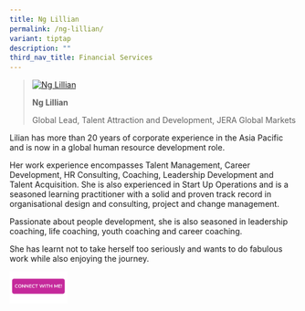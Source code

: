 ```yaml
---
title: Ng Lillian
permalink: /ng-lillian/
variant: tiptap
description: ""
third_nav_title: Financial Services
---
```

<blockquote>
<p></p><a class="isomer-image-wrapper" href="40"><img style="width: 40%;" height="auto" width="100%" alt="Ng Lillian" src="https://res.cloudinary.com/glide/image/fetch/f_auto,w_1425,h_1425,c_lfill,g_faces/https%3A%2F%2Fstorage.googleapis.com%2Fglide-prod.appspot.com%2Fuploads-v2%2Fm4M9vbe5zXPGyjuflnNi%2Fpub%2FfblHwzMeHG60wSrcr0mU.jpg"></a>
<p></p>
<p><strong>Ng Lillian</strong>
</p>
<p>Global Lead, Talent Attraction and Development, JERA Global Markets</p>
</blockquote>
<p></p>
<p>Lilian has more than 20 years of corporate experience in the Asia Pacific
and is now in a global human resource development role.</p>
<p>Her work experience encompasses Talent Management, Career Development,
HR Consulting, Coaching, Leadership Development and Talent Acquisition.
She is also experienced in Start Up Operations and is a seasoned learning
practitioner with a solid and proven track record in organisational design
and consulting, project and change management.</p>
<p>Passionate about people development, she is also seasoned in leadership
coaching, life coaching, youth coaching and career coaching.</p>
<p>She has learnt not to take herself too seriously and wants to do fabulous
work while also enjoying the journey.</p>
<p></p>
<p></p><a class="isomer-image-wrapper" href="https://form.gov.sg/677f36039f07cd74ccf08517"><img style="width: 20%;" height="auto" width="100%" alt="" src="/images/CONNECT_WITH_ME.png"></a>
<p></p>
<p></p>